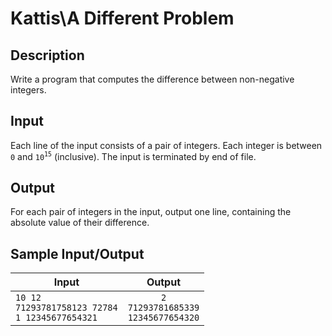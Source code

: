 # Kattis\A Different Problem

## Description

Write a program that computes the difference between non-negative integers.

## Input

Each line of the input consists of a pair of integers. Each integer is between `0` and `10`<sup>`15`</sup> (inclusive). The input is terminated by end of file.

## Output

For each pair of integers in the input, output one line, containing the absolute value of their difference.

## Sample Input/Output

|                         Input                          |                   Output                    |
| ------------------------------------------------------ |:-------------------------------------------:|
| `10 12`<br>`71293781758123 72784`<br>`1 12345677654321`|  `2`<br>`71293781685339`<br>`12345677654320`|